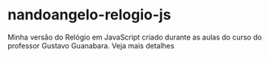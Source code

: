 # nandoangelo-relogio-js
 Minha versão do Relógio em JavaScript criado durante as aulas do curso do professor Gustavo Guanabara. Veja mais detalhes
